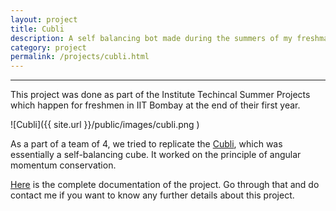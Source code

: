 ```yaml
---
layout: project
title: Cubli
description: A self balancing bot made during the summers of my freshman year
category: project
permalink: /projects/cubli.html
---
```





----

This project was done as part of the Institute Techincal Summer Projects which happen for freshmen in IIT Bombay at the end of their first year.

 ![Cubli]({{ site.url }}/public/images/cubli.png )

As a part of a team of 4, we tried to replicate the [Cubli]( https://www.youtube.com/watch?v=n_6p-1J551Y ), which was essentially a self-balancing cube. It worked on the principle of angular momentum conservation.

[Here]( https://stab-iitb.org/itsprandomap/documentation?id=46 ) is the complete documentation of the project. Go through that and do contact me if you want to know any further details about this project.
